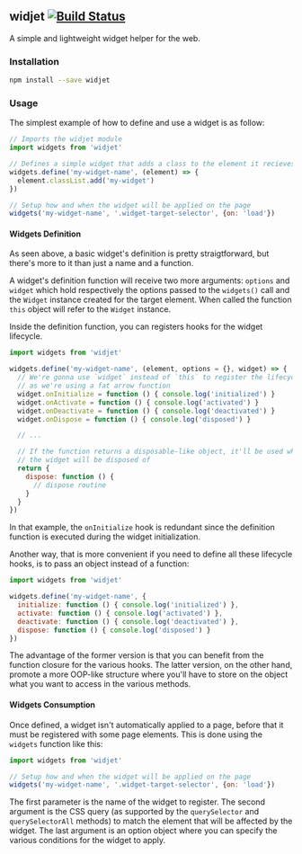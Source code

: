 ## widjet [![Build Status](https://travis-ci.org/abe33/widjet.svg?branch=master)](https://travis-ci.org/abe33/widjet)

A simple and lightweight widget helper for the web.

### Installation

```sh
npm install --save widjet
```

### Usage

The simplest example of how to define and use a widget is as follow:

```js
// Imports the widjet module
import widgets from 'widjet'

// Defines a simple widget that adds a class to the element it recieves
widgets.define('my-widget-name', (element) => {
  element.classList.add('my-widget')
})

// Setup how and when the widget will be applied on the page
widgets('my-widget-name', '.widget-target-selector', {on: 'load'})
```

#### Widgets Definition

As seen above, a basic widget's definition is pretty straigtforward, but there's more to it than just a name and a function.

A widget's definition function will receive two more arguments: `options` and `widget` which hold respectively the options passed to the `widgets()` call and the `Widget` instance created for the target element. When called the function `this` object will refer to the `Widget` instance.

Inside the definition function, you can registers hooks for the widget lifecycle.

```js
import widgets from 'widjet'

widgets.define('my-widget-name', (element, options = {}, widget) => {
  // We're gonna use `widget` instead of `this` to register the lifecycle hooks
  // as we're using a fat arrow function
  widget.onInitialize = function () { console.log('initialized') }
  widget.onActivate = function () { console.log('activated') }
  widget.onDeactivate = function () { console.log('deactivated') }
  widget.onDispose = function () { console.log('disposed') }

  // ...

  // If the function returns a disposable-like object, it'll be used when
  // the widget will be disposed of
  return {
    dispose: function () {
      // dispose routine
    }
  }
})
```

In that example, the `onInitialize` hook is redundant since the definition function is executed during the widget initialization.

Another way, that is more convenient if you need to define all these lifecycle hooks, is to pass an object instead of a function:

```js
import widgets from 'widjet'

widgets.define('my-widget-name', {
  initialize: function () { console.log('initialized') },
  activate: function () { console.log('activated') },
  deactivate: function () { console.log('deactivated') },
  dispose: function () { console.log('disposed') }
})
```

The advantage of the former version is that you can benefit from the function closure for the various hooks. The latter version, on the other hand, promote a more OOP-like structure where you'll have to store on the object what you want to access in the various methods.

#### Widgets Consumption

Once defined, a widget isn't automatically applied to a page, before that it must be registered with some page elements. This is done using the `widgets` function like this:

```js
import widgets from 'widjet'

// Setup how and when the widget will be applied on the page
widgets('my-widget-name', '.widget-target-selector', {on: 'load'})
```

The first parameter is the name of the widget to register. The second argument is the CSS query (as supported by the `querySelector` and `querySelectorAll` methods) to match the element that will be affected by the widget. The last argument is an option object where you can specify the various conditions for the widget to apply.
